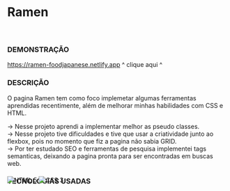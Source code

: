 <h1> Ramen </h1> <br>

### DEMONSTRAÇÃO

https://ramen-foodjapanese.netlify.app
           ^ clique aqui ^

### DESCRIÇÃO

O pagina Ramen tem como foco implemetar algumas ferramentas aprendidas recentimente, além de melhorar minhas habilidades com CSS e HTML.

-> Nesse projeto aprendi a implementar melhor as pseudo classes. <br>
-> Nesse projeto tive dificuldades e tive que usar a criatividade junto ao flexbox, pois no momento que fiz a pagina não sabia GRID.<br>
-> Por ter estudado SEO e ferramentas de pesquisa implementei tags semanticas, deixando a pagina pronta para ser encontradas em buscas web.

### TECNOLOGIAS USADAS

<div style="display: inline_block; margin-top: -40px" <br>  
  <img align="center" alt=" HTML 5" src="https://img.shields.io/badge/HTML5-E34F26?style=for-the-badge&logo=html5&logoColor=white" />
  <img align="center" alt=" CSS 3" src="https://img.shields.io/badge/CSS3-1572B6?style=for-the-badge&logo=css3&logoColor=white" />
</div>
